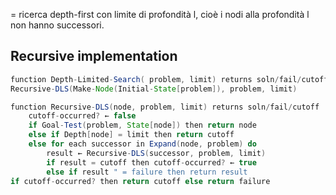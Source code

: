 = ricerca depth-first con limite di profondità l,
cioè i nodi alla profondità l non hanno successori.

## Recursive implementation

```Java
function Depth-Limited-Search( problem, limit) returns soln/fail/cutoff
Recursive-DLS(Make-Node(Initial-State[problem]), problem, limit)

function Recursive-DLS(node, problem, limit) returns soln/fail/cutoff
	cutoff-occurred? ← false
	if Goal-Test(problem, State[node]) then return node
	else if Depth[node] = limit then return cutoff
	else for each successor in Expand(node, problem) do
		result ← Recursive-DLS(successor, problem, limit)
		if result = cutoff then cutoff-occurred? ← true
		else if result " = failure then return result
if cutoff-occurred? then return cutoff else return failure

```
